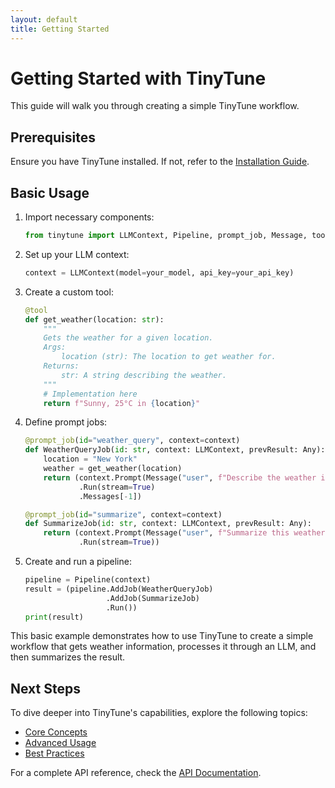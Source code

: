 ```yaml
---
layout: default
title: Getting Started
---
```


# Getting Started with TinyTune

This guide will walk you through creating a simple TinyTune workflow.

## Prerequisites

Ensure you have TinyTune installed. If not, refer to the [Installation Guide](installation.md).

## Basic Usage

1. Import necessary components:

   ```python
   from tinytune import LLMContext, Pipeline, prompt_job, Message, tool
   ```

2. Set up your LLM context:

   ```python
   context = LLMContext(model=your_model, api_key=your_api_key)
   ```

3. Create a custom tool:

   ```python
   @tool
   def get_weather(location: str):
       """
       Gets the weather for a given location.
       Args:
           location (str): The location to get weather for.
       Returns:
           str: A string describing the weather.
       """
       # Implementation here
       return f"Sunny, 25°C in {location}"

   ```

4. Define prompt jobs:

   ```python
   @prompt_job(id="weather_query", context=context)
   def WeatherQueryJob(id: str, context: LLMContext, prevResult: Any):
       location = "New York"
       weather = get_weather(location)
       return (context.Prompt(Message("user", f"Describe the weather in {location}: {weather}"))
               .Run(stream=True)
               .Messages[-1])

   @prompt_job(id="summarize", context=context)
   def SummarizeJob(id: str, context: LLMContext, prevResult: Any):
       return (context.Prompt(Message("user", f"Summarize this weather description: {prevResult.Content}"))
               .Run(stream=True))
   ```

5. Create and run a pipeline:

   ```python
   pipeline = Pipeline(context)
   result = (pipeline.AddJob(WeatherQueryJob)
                     .AddJob(SummarizeJob)
                     .Run())
   print(result)
   ```

This basic example demonstrates how to use TinyTune to create a simple workflow that gets weather information, processes it through an LLM, and then summarizes the result.

## Next Steps

To dive deeper into TinyTune's capabilities, explore the following topics:

- [Core Concepts](core-concepts/)
- [Advanced Usage](advanced-usage/)
- [Best Practices](best-practices.md)

For a complete API reference, check the [API Documentation](api-reference/).
